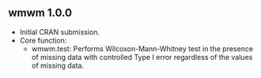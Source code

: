 ## wmwm 1.0.0
* Initial CRAN submission.
* Core function:
  - wmwm.test: Performs Wilcoxon-Mann-Whitney test in the presence of missing data with controlled Type I error regardless of the values of missing data.
